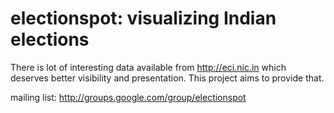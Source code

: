 
# electionspot: visualizing Indian elections

There is lot of interesting data available from <http://eci.nic.in> which deserves better visibility and presentation. This project aims to provide that.

mailing list: <http://groups.google.com/group/electionspot>
